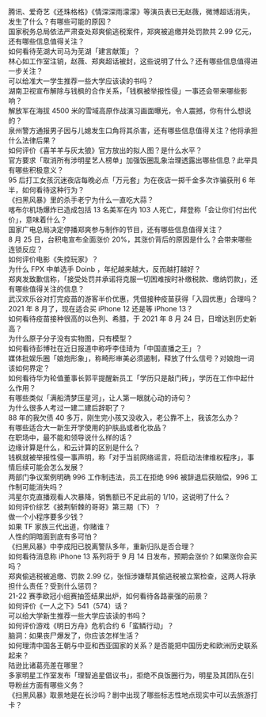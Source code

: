 腾讯、爱奇艺《还珠格格》《情深深雨濛濛》等演员表已无赵薇，微博超话消失，发生了什么？有哪些可能的原因？  
国家税务总局依法严肃查处郑爽偷逃税案件，郑爽被追缴并处罚款共 2.99 亿元，还有哪些信息值得关注？  
如何看待芜湖大司马为芜湖「建言献策」？  
林心如工作室注销，赵薇、郑爽超话被封，这些说明了什么？还有哪些信息值得进一步关注？  
可以给准大一学生推荐一些大学应该读的书吗？  
湖南卫视宣布解除与钱枫的合作关系，「钱枫被举报性侵」一事还会带来哪些影响？  
解放军在海拔 4500 米的雪域高原作战演习画面曝光，令人震撼，你有什么想说的？  
泉州警方通报男子因与儿媳发生口角将其杀害，还有哪些信息值得关注？他将承担什么法律后果？  
如何评价《喜羊羊与灰太狼》官方放出的拟人图？是什么水平？  
官方要求「取消所有涉明星艺人榜单」加强饭圈乱象治理透露出哪些信息？此举具有哪些积极意义？  
95 后打工女孩沉迷夜店每晚必点「万元套」为在夜店一掷千金多次诈骗获刑 6 年半，如何看待这种行为？  
《扫黑风暴》里的杀手老宁为什么一直吃大蒜？  
喀布尔机场爆炸已造成包括 13 名美军在内 103 人死亡，拜登称「会让你们付出代价」，意味着什么？  
国家广电总局决定停播郑爽参与制作的节目，还有哪些信息值得关注？  
8 月 25 日，台积电宣布全面涨价 20%，其涨价背后的原因是什么？会带来哪些连锁反应？  
如何评价电影《失控玩家》？  
为什么 FPX 中单选手 Doinb ，年纪越来越大，反而越打越好？  
郑爽发致歉信称，「接受处罚并承诺将克服一切困难按时补缴税款、缴纳罚款」，还有哪些值得关注的信息？  
武汉欢乐谷对打完疫苗的游客半价优惠，凭借接种疫苗获得「入园优惠」合理吗？  
2021 年 8 月了，现在适合买 iPhone 12 还是等 iPhone 13？  
如何看待疫苗接种很高的以色列、希腊，于 2021 年 8 月 24 日，日增达到历史新高？  
为什么原子分子没有实物图，只有模型？  
如何看待彭博社在近日报道中称呼李佳琦为「中国直播之王」？  
媒体批娱乐圈「娘炮形象」，称畸形审美必须遏制，释放了什么信号？对娘炮一词该如何界定？  
如何看待华为轮值董事长郭平提醒新员工「学历只是敲门砖」，学历在工作中起什么作用？  
有哪些类似「满船清梦压星河」，让人第一眼就心动的诗句？  
为什么很多人考过一建二建后辞职了？  
88 年的我欠债 40 多万，刚生完小孩又没收入，老公靠不上，我该怎么办？  
有哪些适合大一新生开学使用的护肤品或者化妆品？  
在职场中，最不能和领导说什么样的话？  
边缘计算是什么，和云计算的区别是什么？  
钱枫就被举报性侵一事声明，称「对于当前网络谣言，将启动法律维权程序」，事情后续可能会怎么发展？  
两部门争议案例明确 996 工作制违法，员工在拒绝 996 被辞退后获赔偿，996 工作制可能消失吗？  
鸿星尔克直播观看人次暴降，销售额已不足此前的 1/10，这说明了什么？  
如何评价综艺《披荆斩棘的哥哥》第三期（下）？  
做一个小程序要多少钱？  
如果 TF 家族三代出道，你赌谁？  
人性的阴暗面到底有多可怕？  
《扫黑风暴》中李成阳已脱离警队多年，重新归队是否合理？  
如何看待消息称 iPhone 13 系列将于 9 月 14 日发布，预期会涨价？如果涨你会买吗？  
郑爽偷逃税被追缴、罚款 2.99 亿，张恒涉嫌帮其偷逃税被立案检查，这两人将承担什么责任？受到什么惩罚？  
21-22 赛季欧冠小组赛抽签结果出炉，如何看待各路豪强的前景？  
如何评价《一人之下》541（574）话？  
可以给大学新生推荐一些大学应该读的书吗？  
如何评价游戏《明日方舟》危机合约 6「蛮鳞行动」？  
脑洞：如果丧尸爆发了，你应该怎样生活？  
如何理清中国各王朝与中亚和西亚国家的关系？是否能把中国历史和欧洲历史联系起来？  
陆逊比诸葛亮差在哪里？  
多家明星工作室发布「理智追星倡议书」，拒绝不良饭圈行为，明星及其团队在引导粉丝方面有哪些义务？  
《扫黑风暴》取景地是在长沙吗？剧中出现了哪些标志性地点现实中可以去旅游打卡？  
